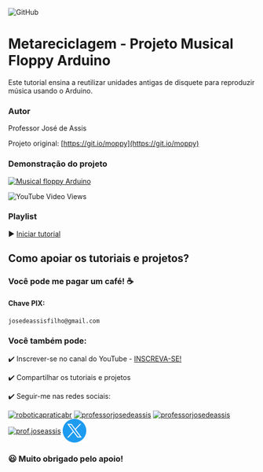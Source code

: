 ![GitHub](https://img.shields.io/github/license/roboticapratica/musicalfloppy)

# Metareciclagem - Projeto Musical Floppy Arduino
Este tutorial ensina a reutilizar unidades antigas de disquete para reproduzir música usando o Arduino.
### Autor
Professor José de Assis

Projeto original: [https://git.io/moppy](https://git.io/moppy)

### Demonstração do projeto
[![Musical floppy Arduino](https://img.youtube.com/vi/jnu8cIQkKuw/0.jpg)](https://youtu.be/jnu8cIQkKuw "Assistir no YouTube")

![YouTube Video Views](https://img.shields.io/youtube/views/jnu8cIQkKuw?style=social)
### Playlist
▶️ [Iniciar tutorial](https://www.youtube.com/playlist?list=PLbEOwbQR9lqxRrC-SBzlSHAKJKzPMP5cG)
## Como apoiar os tutoriais e projetos?
### Você pode me pagar um café! ☕

#### Chave PIX:
` josedeassisfilho@gmail.com `
### Você também pode:
:heavy_check_mark: Inscrever-se no canal do YouTube - [INSCREVA-SE!](https://www.youtube.com/@ProfessorJosedeAssis?sub_confirmation=1)

:heavy_check_mark: Compartilhar os tutoriais e projetos

:heavy_check_mark: Seguir-me nas redes sociais:
<p align="left">
<a href="https://www.youtube.com/c/roboticapraticabr" target="blank"><img align="center" src="https://github.com/professorjosedeassis/joseassis/blob/main/img/youtube.png" alt="roboticapraticabr" height="48" width="48" /></a>
<a href="https://linkedin.com/in/professorjosedeassis" target="blank"><img align="center" src="https://github.com/professorjosedeassis/joseassis/blob/main/img/linkedin.png" alt="professorjosedeassis" height="48" width="48" /></a>
<a href="https://fb.com/professorjosedeassis" target="blank"><img align="center" src="https://github.com/professorjosedeassis/joseassis/blob/main/img/facebook.png" alt="professorjosedeassis" height="48" width="48" /></a>
<a href="https://instagram.com/prof.joseassis" target="blank"><img align="center" src="https://github.com/professorjosedeassis/joseassis/blob/main/img/instagram.png" alt="prof.joseassis" height="48" width="48" /></a>
<a href="https://twitter.com/joseassis" target="blank"><img align="center" src="https://github.com/professorjosedeassis/joseassis/blob/main/img/twitter.png" alt="joseassis" height="48" width="48" /></a>
</p>

### :smiley: Muito obrigado pelo apoio!
